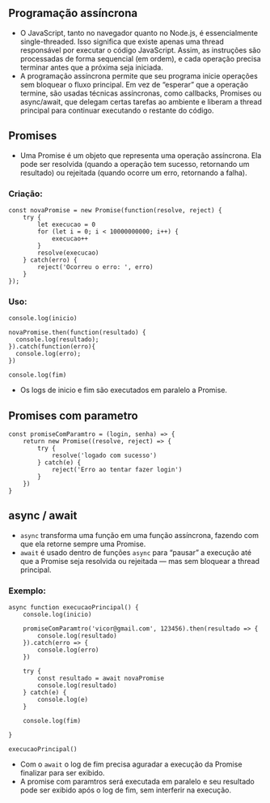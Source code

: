 ## Programação assíncrona
- O JavaScript, tanto no navegador quanto no Node.js, é essencialmente single-threaded. Isso significa que existe apenas uma thread responsável por executar o código JavaScript. Assim, as instruções são processadas de forma sequencial (em ordem), e cada operação precisa terminar antes que a próxima seja iniciada.
- A programação assíncrona permite que seu programa inicie operações sem bloquear o fluxo principal. Em vez de “esperar” que a operação termine, são usadas técnicas assíncronas, como callbacks, Promises ou async/await, que delegam certas tarefas ao ambiente e liberam a thread principal para continuar executando o restante do código.

## Promises
- Uma Promise é um objeto que representa uma operação assíncrona. Ela pode ser resolvida (quando a operação tem sucesso, retornando um resultado) ou rejeitada (quando ocorre um erro, retornando a falha).

### Criação:
```
const novaPromise = new Promise(function(resolve, reject) {
    try {
        let execucao = 0
        for (let i = 0; i < 10000000000; i++) {
            execucao++
        }
        resolve(execucao)
    } catch(erro) {
        reject('Ocorreu o erro: ', erro)
    }
});
```
### Uso:
```
console.log(inicio)

novaPromise.then(function(resultado) {
  console.log(resultado);
}).catch(function(erro){
  console.log(erro);
})

console.log(fim)
```
- Os logs de inicio e fim são executados em paralelo a Promise.

## Promises com parametro
```
const promiseComParamtro = (login, senha) => {
    return new Promise((resolve, reject) => {
        try {
            resolve('logado com sucesso')
        } catch(e) {
            reject('Erro ao tentar fazer login')
        }
    })
}
```

## async / await
- ``async`` transforma uma função em uma função assíncrona, fazendo com que ela retorne sempre uma Promise.
- ``await`` é usado dentro de funções ``async`` para “pausar” a execução até que a Promise seja resolvida ou rejeitada — mas sem bloquear a thread principal.

### Exemplo:
```
async function execucaoPrincipal() {
    console.log(inicio)

    promiseComParamtro('vicor@gmail.com', 123456).then(resultado => {
        console.log(resultado)
    }).catch(erro => {
        console.log(erro)
    })

    try {
        const resultado = await novaPromise
        console.log(resultado)
    } catch(e) {
        console.log(e)
    }

    console.log(fim)

}

execucaoPrincipal()
```
- Com o ``await`` o log de fim precisa aguradar a execução da Promise finalizar para ser exibido.
- A promise com paramtros será executada em paralelo e seu resultado pode ser exibido após o log de fim, sem interferir na execução. 